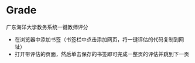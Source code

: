 # Grade
广东海洋大学教务系统一键教师评分
+ 在浏览器中添加书签（书签栏中点击添加网页，将一键评估的代码复制到网址）
+ 打开带评估的页面，然后单击保存的书签即可完成一整页的评估并跳到下一页
